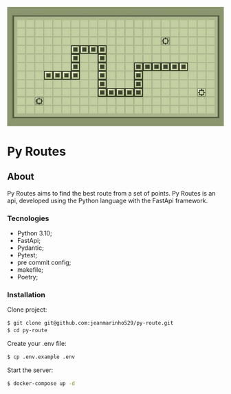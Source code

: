 ![alt text](./docs/logo-py-route.png)

# Py Routes

## About

Py Routes aims to find the best route from a set of points.
Py Routes is an api, developed using the Python language with the FastApi framework.

### Tecnologies
- Python 3.10;
- FastApi;
- Pydantic;
- Pytest;
- pre commit config;
- makefile;
- Poetry;

### Installation

Clone project:

```sh
$ git clone git@github.com:jeanmarinho529/py-route.git
$ cd py-route
```

Create your .env file:

```sh
$ cp .env.example .env
```

Start the server:

```sh
$ docker-compose up -d
```
